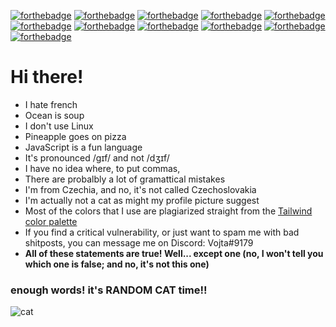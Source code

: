 [![forthebadge](https://forthebadge.com/images/badges/uses-badges.svg)](https://forthebadge.com)
[![forthebadge](https://forthebadge.com/images/badges/0-percent-optimized.svg)](https://forthebadge.com)
[![forthebadge](https://forthebadge.com/images/badges/compatibility-ie-6.svg)](https://forthebadge.com)
[![forthebadge](https://forthebadge.com/images/badges/built-with-wordpress.svg)](https://forthebadge.com)
[![forthebadge](https://forthebadge.com/images/badges/gluten-free.svg)](https://forthebadge.com)
[![forthebadge](https://forthebadge.com/images/badges/designed-in-ms-paint.svg)](https://forthebadge.com)
[![forthebadge](https://forthebadge.com/images/badges/powered-by-electricity.svg)](https://forthebadge.com)
[![forthebadge](https://forthebadge.com/images/badges/60-percent-of-the-time-works-every-time.svg)](https://forthebadge.com)
[![forthebadge](https://forthebadge.com/images/badges/made-with-markdown.svg)](https://forthebadge.com)
[![forthebadge](https://forthebadge.com/images/badges/reading-6th-grade-level.svg)](https://forthebadge.com)
[![forthebadge](https://forthebadge.com/images/badges/compatibility-club-penguin.svg)](https://forthebadge.com)

# Hi there!

- I hate french
- Ocean is soup
- I don't use Linux
- Pineapple goes on pizza
- JavaScript is a fun language
- It's pronounced /ɡɪf/ and not /dʒɪf/
- I have no idea where, to put commas,
- There are probalbly a lot of gramattical mistakes
- I'm from Czechia, and no, it's not called Czechoslovakia
- I'm actually not a cat as might my profile picture suggest
- Most of the colors that I use are plagiarized straight from the [Tailwind color palette](https://tailwindcss.com/docs/customizing-colors#default-color-palette)
- If you find a critical vulnerability, or just want to spam me with bad shitposts, you can message me on Discord: Vojta#9179
- **All of these statements are true! Well... except one (no, I won't tell you which one is false; and no, it's not this one)**


### enough words! it's RANDOM CAT time!!

![cat](https://cataas.com/cat/says/hai)
